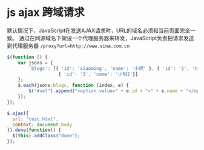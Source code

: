 # js ajax 跨域请求 

默认情况下，JavaScript在发送AJAX请求时，URL的域名必须和当前页面完全一致。
通过在同源域名下架设一个代理服务器来转发，JavaScript负责把请求发送到代理服务器
`/proxy?url=http://www.sina.com.cn`

```js
$(function () {
    var jsons = {
        'blogs': [{ 'id': 'xiaoming', 'name': '小明' }, { 'id': '2', 'name': '小明1' }, 
                   { 'id': '3', 'name': '小明2'}]
    };
    $.each(jsons.blogs, function (index, e) {
        $("#sel").append("<option value=" + e.id + ">" + e.name + "</option>");
    });
});

$.ajax({
  url: "test.html",
  context: document.body
}).done(function() {
  $(this).addClass("done");
});
```